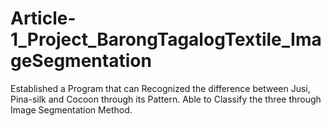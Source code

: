 # Article-1_Project_BarongTagalogTextile_ImageSegmentation
Established a Program that can Recognized the difference between Jusi, Pina-silk and Cocoon through its Pattern. Able to Classify the three through Image Segmentation Method.
